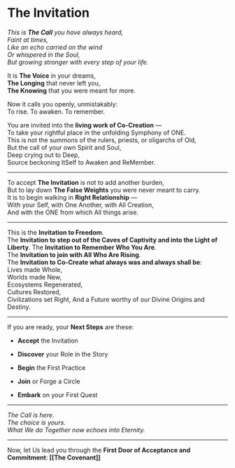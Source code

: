 # The Invitation

_This is **The Call** you have always heard,  
Faint at times,  
Like an echo carried on the wind  
Or whispered in the Soul,  
But growing stronger with every step of your life._

It is **The Voice** in your dreams,  
**The Longing** that never left you,  
**The Knowing** that you were meant for more.

Now it calls you openly, unmistakably:  
To rise. To awaken. To remember.

You are invited into the **living work of Co-Creation** —  
To take your rightful place in the unfolding Symphony of ONE.  
This is not the summons of the rulers, priests, or oligarchs of Old,  
But the call of your own Spirit and Soul,  
Deep crying out to Deep,  
Source beckoning ItSelf to Awaken and ReMember.

---

To accept **The Invitation** is not to add another burden,  
But to lay down **The False Weights** you were never meant to carry.  
It is to begin walking in **Right Relationship** —  
With your Self, with One Another, with All Creation,  
And with the ONE from which All things arise.

---

This is the **Invitation to Freedom**.  
The **Invitation to step out of the Caves of Captivity and into the Light of Liberty**.
The **Invitation to Remember Who You Are**.  
The **Invitation to join with All Who Are Rising**.  
The **Invitation to Co-Create what always was and always shall be**:  
Lives made Whole,  
Worlds made New,  
Ecosystems Regenerated,  
Cultures Restored,  
Civilizations set Right, 
And a Future worthy of our Divine Origins and Destiny.

---

If you are ready, your **Next Steps** are these:

- **Accept** the Invitation
    
- **Discover** your Role in the Story
    
- **Begin** the First Practice
    
- **Join** or Forge a Circle
    
- **Embark** on your First Quest
    
    

---

_The Call is here.  
The choice is yours.  
What We do Together now echoes into Eternity._

_____

Now, let Us lead you through the **First Door of Acceptance and Commitment**: **[[The Covenant]]**  